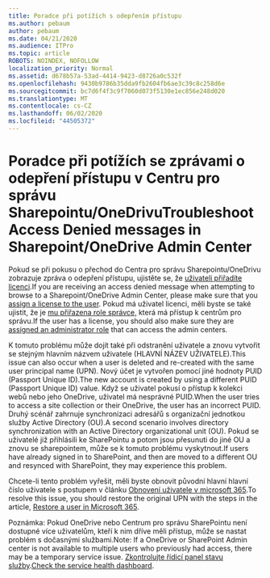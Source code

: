 ```yaml
---
title: Poradce při potížích s odepřením přístupu
ms.author: pebaum
author: pebaum
ms.date: 04/21/2020
ms.audience: ITPro
ms.topic: article
ROBOTS: NOINDEX, NOFOLLOW
localization_priority: Normal
ms.assetid: d678b57a-53ad-4414-9423-d8726a0c532f
ms.openlocfilehash: 9430b9786b35dda9fb2604fb6ae3c39c8c258d6e
ms.sourcegitcommit: bc7d6f4f3c9f7060d073f5130e1ec856e248d020
ms.translationtype: MT
ms.contentlocale: cs-CZ
ms.lasthandoff: 06/02/2020
ms.locfileid: "44505372"
---
```

# <a name="troubleshoot-access-denied-messages-in-sharepointonedrive-admin-center"></a><span data-ttu-id="94c36-102">Poradce při potížích se zprávami o odepření přístupu v Centru pro správu Sharepointu/OneDrivu</span><span class="sxs-lookup"><span data-stu-id="94c36-102">Troubleshoot Access Denied messages in Sharepoint/OneDrive Admin Center</span></span>

<span data-ttu-id="94c36-103">Pokud se při pokusu o přechod do Centra pro správu Sharepointu/OneDrivu zobrazuje zpráva o odepření přístupu, ujistěte se, že [uživateli přiřadíte licenci](https://docs.microsoft.com/microsoft-365/admin/add-users/add-users).</span><span class="sxs-lookup"><span data-stu-id="94c36-103">If you are receiving an access denied message when attempting to browse to a Sharepoint/OneDrive Admin Center, please make sure that you [assign a license to the user](https://docs.microsoft.com/microsoft-365/admin/add-users/add-users).</span></span> <span data-ttu-id="94c36-104">Pokud má uživatel licenci, měli byste se také ujistit, že je [mu přiřazena role správce,](hhttps://docs.microsoft.com/microsoft-365/admin/add-users/about-admin-roles) která má přístup k centrům pro správu.</span><span class="sxs-lookup"><span data-stu-id="94c36-104">If the user has a license, you should also make sure they are [assigned an administrator role](hhttps://docs.microsoft.com/microsoft-365/admin/add-users/about-admin-roles) that can access the admin centers.</span></span>

<span data-ttu-id="94c36-105">K tomuto problému může dojít také při odstranění uživatele a znovu vytvořit se stejným hlavním názvem uživatele (HLAVNÍ NÁZEV UŽIVATELE).</span><span class="sxs-lookup"><span data-stu-id="94c36-105">This issue can also occur when a user is deleted and re-created with the same user principal name (UPN).</span></span> <span data-ttu-id="94c36-106">Nový účet je vytvořen pomocí jiné hodnoty PUID (Passport Unique ID).</span><span class="sxs-lookup"><span data-stu-id="94c36-106">The new account is created by using a different PUID (Passport Unique ID) value.</span></span> <span data-ttu-id="94c36-107">Když se uživatel pokusí o přístup k kolekci webů nebo jeho OneDrive, uživatel má nesprávné PUID.</span><span class="sxs-lookup"><span data-stu-id="94c36-107">When the user tries to access a site collection or their OneDrive, the user has an incorrect PUID.</span></span> <span data-ttu-id="94c36-108">Druhý scénář zahrnuje synchronizaci adresářů s organizační jednotkou služby Active Directory (OU).</span><span class="sxs-lookup"><span data-stu-id="94c36-108">A second scenario involves directory synchronization with an Active Directory organizational unit (OU).</span></span> <span data-ttu-id="94c36-109">Pokud se uživatelé již přihlásili ke SharePointu a potom jsou přesunuti do jiné OU a znovu se sharepointem, může se k tomuto problému vyskytnout.</span><span class="sxs-lookup"><span data-stu-id="94c36-109">If users have already signed in to SharePoint, and then are moved to a different OU and resynced with SharePoint, they may experience this problem.</span></span>

<span data-ttu-id="94c36-110">Chcete-li tento problém vyřešit, měli byste obnovit původní hlavní hlavní číslo uživatele s postupem v článku [Obnovení uživatele v microsoft 365](https://docs.microsoft.com/microsoft-365/admin/add-users/restore-user).</span><span class="sxs-lookup"><span data-stu-id="94c36-110">To resolve this issue, you should restore the original UPN with the steps in the article, [Restore a user in Microsoft 365](https://docs.microsoft.com/microsoft-365/admin/add-users/restore-user).</span></span>

<span data-ttu-id="94c36-111">Poznámka: Pokud OneDrive nebo Centrum pro správu SharePointu není dostupné více uživatelům, kteří k nim dříve měli přístup, může se nastat problém s dočasnými službami.</span><span class="sxs-lookup"><span data-stu-id="94c36-111">Note: If a OneDrive or SharePoint Admin center is not available to multiple users who previously had access, there may be a temporary service issue.</span></span>  <span data-ttu-id="94c36-112">[Zkontrolujte řídicí panel stavu služby](https://portal.office.com/adminportal/home#/servicehealth).</span><span class="sxs-lookup"><span data-stu-id="94c36-112">[Check the service health dashboard](https://portal.office.com/adminportal/home#/servicehealth).</span></span>


